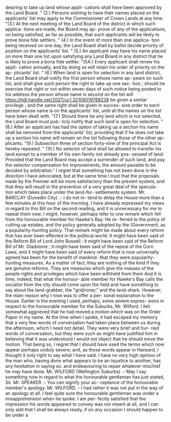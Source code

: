 desiring to take up land whose appli- cations shall have been approved by the Land Board. " (2.) Persons wishing to have their names placed on the applicants' list may apply to the Commissioner of Crown Lands at any time. "(3.) At the next meeting of the Land Board of the district in which such applica- tions are made, the Board may ap- prove of any of the applications, on being satisfied, as far as possible, that such applicants will be likely to prove bona fide settlers. " (4.) In the event of more than one applica- tion being received on one day, the Land Board shall by ballot decide priority of position on the applicants' list. " (5.) An applicant may have his name placed on more than one list upon satisfying any Land Board in any district that he is likely to prove a bona fide settler. "(5A.) Every applicant shall renew his appli- cation annually, and by doing so will retain his order of priority on the ap- plicants' list. " (6.) When land is open for selection in any land district, the Land Board shall notify the first person whose name ap- pears on such list, and shall give such person the right to take up one sec- tion ; should he exercise that right or not within seven days of such notice being posted to his address the person whose name is second on the list will https://hdl.handle.net/2027/uc1.32106019788238 be given a similar privilege ; and the same right shall be given in succes- sive order to each person whose name is on the applicants' list, until all the names on the list have been dealt with. "(7.) Should there be any land which is not selected, the Land Board must pub- licly notify that such land is open for selection. " (8.) After an applicant has had the option of taking up a section his name shall be removed from the applicants' list, providing that if he does not take up a section his name will remain on the list following those of the other ap- plicants. "(9.) Subsection three of section forty-nine of the principal Act is hereby repealed. " (10.) No selector of land shall be allowed to transfer his land except to a member of his own family not already pos- sessed of land: Provided that the Land Board may accept a surrender of such land, and pay the selector compensation for improvements, the amount pavable to be decided by arbitration." I regret that something has not been done in the direction I have advocated, but at the same time I trust that the proposals made by the Premier will be more satisfactory than the present system, and that they will result in the prevention of a very great deal of the specula- tion which takes place under the land-for- settlements system. Mr. BARCLAY (Dunedin City) .- I do not in- tend to delay the House more than a few minutes at this hour of the morning. I have already expressed my views in regard to this Bill on the second reading, and it is unnecessary for me to repeat them now. I might, however, perhaps refer to one remark which fell from the honourable member for Hawke's Bay. He re- ferred to the policy of cutting up estates, and the policy generally adopted by the (Government, as a popularity-hunting policy. That remark might be made about every reform that has ever been effected in the political world. It might have been said of the Reform Bill of Lord John Russell : it might have been said of the Reform Bill of Mr. Gladstone ; it might have been said of the repeal of the Corn Laws; and it might have been said of every reform that is now universally agreed has been for the benefit of mankind -that they were popularity- hunting measures. As a matter of fact, they are nothing of the kind if they are genuine reforms. They are measures which give the masses of the people rights and privileges which have been withheld from them And it is time, indeed, that what the honour- able member for Hawke's Bay calls the socialist from the city should come upon the field and have something to say about the land-grabber, the "gridironer," and the land-shark. However, the main reason why I rose was to offer a per- sonal explanation to the House. Earlier in the evening I used, perhaps, some severe expres- sions in respect to the honourable member for the Suburbs, Mr. Wilford. I felt somewhat aggrieved that he had moved a motion which was on the Order Paper in my name. At the time when I spoke, it had escaped my memory that a very few words of conversation had taken place between us during the afternoon, which I need not detail. They were very brief and hur- ried words of conversation, but they were such as might have justified him in believing that it was understood I would not object that he should move the motion. That being so, I regret that I should have used the terms which now appear perhaps unduly severe; and, as those words appear in Hansard, I thought it only right to say what I have said. I have no very high opinion of the man who, having done what appears to be an injustice to another, has any hesitation in saying so. and endeavouring to repair whatever mischief he may have done. Mr. WILFORD (Wellington Suburbs) .- May I say something now in regard to what the honourable gentleman has just stated, Sir. Mr. SPEAKER .- You can signify your ac- ceptance of the honourable member's apology. Mr. WILFORD. - I had rather it was not put in the way of an apology at all. I feel quite sure the honourable gentleman was under a misapprehension when he spoke. I am per- fectly satisfied that the impression his words appeared to convey was not meant at all, and I can only add that I shall be always ready, if on any occasion I should happen to be under a 